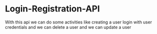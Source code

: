 # Login-Registration-API
With this api we can do some activities like creating a user login with user credentials and we can delete a user and we can update a user

